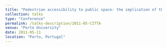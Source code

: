 ```yaml
---
title: "Pedestrian accessibility to public space: the implication of the urban form in the city of Granada"
collection: talks
type: "Conference"
permalink: /talks-description/2011-05-CITTA
venue: "Porto University"
date: 2011-05-11
location: "Porto, Portugal"
---
```

